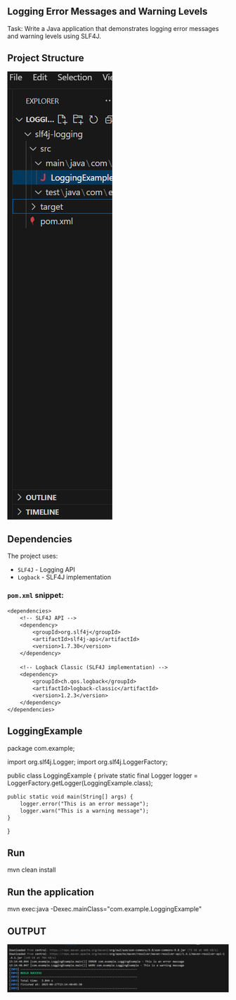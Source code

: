 ## Logging Error Messages and Warning Levels 
Task: Write a Java application that demonstrates logging error messages and warning levels 
using SLF4J.

## Project Structure
![Structure](./Structure.png)





##  Dependencies

The project uses:

- `SLF4J` - Logging API
- `Logback` - SLF4J implementation

### `pom.xml` snippet:


    <dependencies>
        <!-- SLF4J API -->
        <dependency>
            <groupId>org.slf4j</groupId>
            <artifactId>slf4j-api</artifactId>
            <version>1.7.30</version>
        </dependency>

        <!-- Logback Classic (SLF4J implementation) -->
        <dependency>
            <groupId>ch.qos.logback</groupId>
            <artifactId>logback-classic</artifactId>
            <version>1.2.3</version>
        </dependency>
    </dependencies>



## LoggingExample
package com.example;

import org.slf4j.Logger;
import org.slf4j.LoggerFactory;

public class LoggingExample {
    private static final Logger logger = LoggerFactory.getLogger(LoggingExample.class);

    public static void main(String[] args) {
        logger.error("This is an error message");
        logger.warn("This is a warning message");
    }
}

## Run
mvn clean install

## Run the application
mvn exec:java -Dexec.mainClass="com.example.LoggingExample"


## OUTPUT
![output](./output.png)
